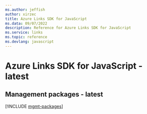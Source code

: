 ```yaml
---
ms.author: jeffish
author: xirzec
title: Azure Links SDK for JavaScript
ms.data: 09/07/2022
description: Reference for Azure Links SDK for JavaScript
ms.service: links
ms.topic: reference
ms.devlang: javascript
---
```

# Azure Links SDK for JavaScript - latest

## Management packages - latest
[!INCLUDE [mgmt-packages](links-mgmt-index.md)]
